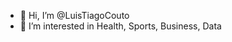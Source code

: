 - 👋 Hi, I’m @LuisTiagoCouto
- 👀 I’m interested in Health, Sports, Business, Data

<!---
LuisTiagoCouto/LuisTiagoCouto is a ✨ special ✨ repository because its `README.md` (this file) appears on your GitHub profile.
You can click the Preview link to take a look at your changes.
--->

